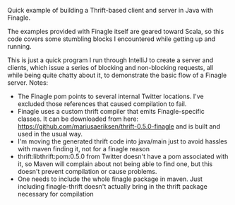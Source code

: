 Quick example of building a Thrift-based client and server in Java with Finagle.

The examples provided with Finagle itself are geared toward Scala, so this code covers some stumbling blocks I encountered while getting up and running.

This is just a quick program I run through IntelliJ to create a server and clients, which issue a series of blocking and non-blocking requests, all while being quite chatty about it, to demonstrate the basic flow of a Finagle server.
Notes:
* The Finagle pom points to several internal Twitter locations.  I've excluded those references that caused compilation to fail.
* Finagle uses a custom thrift compiler that emits Finagle-specific classes.  It can be downloaded from here: https://github.com/mariusaeriksen/thrift-0.5.0-finagle and is built and used in the usual way.
* I'm moving the generated thrift code into java/main just to avoid hassles with maven finding it, not for a finagle reason
* thrift:libthrift:pom:0.5.0 from Twitter doesn't have a pom associated with it, so Maven will complain about not being able to find one, but this doesn't prevent compilation or cause problems.
* One needs to include the whole finagle package in maven.  Just including finagle-thrift doesn't actually bring in the thrift package necessary for compilation

